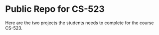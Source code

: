 # Public Repo for CS-523

Here are the two projects the students needs to complete for the course CS-523.
